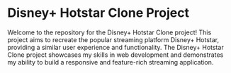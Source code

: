 # Disney+ Hotstar Clone Project
Welcome to the repository for the Disney+ Hotstar Clone project! This project aims to recreate the popular streaming platform Disney+ Hotstar, providing a similar user experience and functionality. The Disney+ Hotstar Clone project showcases my skills in web development and demonstrates my ability to build a responsive and feature-rich streaming application.
